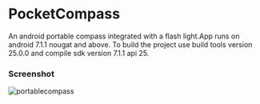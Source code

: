 # PocketCompass
An android portable compass integrated with a flash light.App runs on android 7.1.1 nougat and above.
To build the project use build tools version 25.0.0 and compile sdk version 7.1.1 api 25.

### Screenshot 
![portablecompass](https://user-images.githubusercontent.com/17122386/49538766-39717d80-f8dd-11e8-8c70-e91aec40bd07.png)
